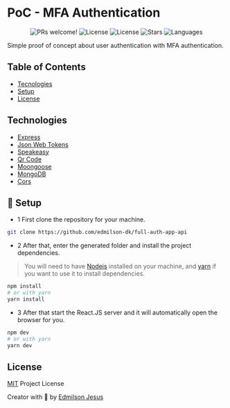 # PoC - MFA Authentication

<p align="center">
  <img src="https://img.shields.io/static/v1?label=full-auth-app-api&message=Welcome&color=FFFFFF&labelColor=110C2F" alt="PRs welcome!" />
  <img alt="License" src="https://img.shields.io/static/v1?label=version&message=1.0&color=FFFFFF&labelColor=110C2F">
  <img alt="License" src="https://img.shields.io/static/v1?label=license&message=MIT&color=FFFFFF&labelColor=110C2F">
  <img alt="Stars" src="https://img.shields.io/github/stars/edmilson-dk/full-auth-app-api?color=FFFFFF&labelColor=110C2F">
  <img alt="Languages" src="https://img.shields.io/github/languages/count/edmilson-dk/full-auth-app-api?color=FFFFFF&labelColor=110C2F">
</p>

Simple proof of concept about user authentication with MFA authentication.

## Table of Contents

- [Tecnologies](#technologies)
- [Setup](#setup)
- [License](#license)

<a id="technologies"></a>

## Technologies

- [Express](https://expressjs.com/)
- [Json Web Tokens](https://jwt.io/)
- [Speakeasy](https://www.npmjs.com/package/speakeasy)
- [Qr Code](https://www.npmjs.com/package/qrcode)
- [Moongoose](https://mongoosejs.com/)
- [MongoDB](https://www.mongodb.com/)
- [Cors](https://www.npmjs.com/package/cors)

<a id="setup"></a>

## 👷 Setup

- 1 First clone the repository for your machine.

```sh
git clone https://github.com/edmilson-dk/full-auth-app-api
```

- 2 After that, enter the generated folder and install the project dependencies.

> You will need to have [Nodejs](https://nodejs.org/) installed on your machine, and [yarn](https://yarnpkg.com/) if you want to use it to install dependencies.

```sh
npm install
# or with yarn
yarn install
```

- 3 After that start the React.JS server and it will automatically open the browser for you.

```sh
npm dev
# or with yarn
yarn dev
```

<a id="license"></a>

## License

[MIT](https://github.com/edmilson-dk/full-auth-app-api/blob/main/LICENSE) Project License

Creator with 💙 by [Edmilson Jesus](https://www.linkedin.com/in/edmilsonjesus)
